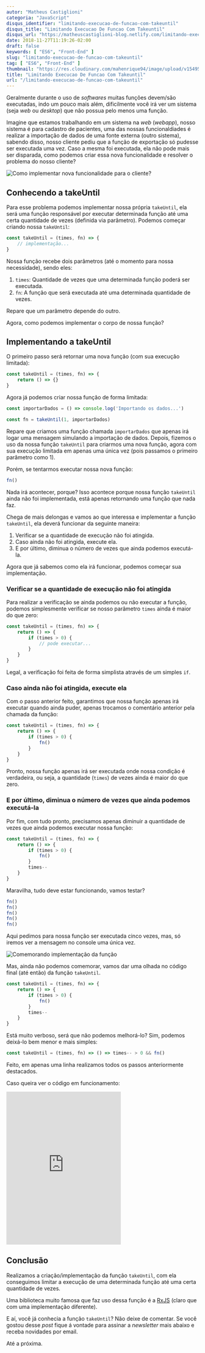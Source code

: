 ```yaml
---
autor: "Matheus Castiglioni"
categoria: "JavaScript"
disqus_identifier: "limitando-execucao-de-funcao-com-takeuntil"
disqus_title: "Limitando Execucao De Funcao Com Takeuntil"
disqus_url: "https://matheuscastiglioni-blog.netlify.com/limitando-execucao-de-funcao-com-takeuntil"
date: 2018-11-27T11:19:26-02:00
draft: false
keywords: [ "ES6", "Front-End" ]
slug: "limitando-execucao-de-funcao-com-takeuntil"
tag: [ "ES6", "Front-End" ]
thumbnail: "https://res.cloudinary.com/mahenrique94/image/upload/v1549586573/limitando-execucao-de-funcao-com-takeuntil_5bf5dc2a6053e_bg_pmtkjn.jpg"
title: "Limitando Execucao De Funcao Com Takeuntil"
url: "/limitando-execucao-de-funcao-com-takeuntil"
---
```


Geralmente durante o uso de *softwares* muitas funções devem/são executadas, indo um pouco mais além, dificilmente você irá ver um sistema (seja *web* ou *desktop*) que não possua pelo menos uma função.

Imagine que estamos trabalhando em um sistema na *web* (*webapp*), nosso sistema é para cadastro de pacientes, uma das nossas funcionaldiades é realizar a importação de dados de uma fonte externa (outro sistema), sabendo disso, nosso cliente pediu que a função de exportação só pudesse ser executada uma vez. Caso a mesma foi executada, ela não pode mais ser disparada, como podemos criar essa nova funcionalidade e resolver o problema do nosso cliente?

![Como implementar nova funcionalidade para o cliente?](https://res.cloudinary.com/mahenrique94/image/upload/v1549586598/5bf67a3393a44_bg_kqkf66.gif)

## Conhecendo a takeUntil

Para esse problema podemos implementar nossa própria `takeUntil`, ela será uma função responsável por executar determinada função até uma certa quantidade de vezes (definida via parâmetro). Podemos começar criando nossa `takeUntil`:

```javascript
const takeUntil = (times, fn) => {
	// implementação...
}
```

Nossa função recebe dois parâmetros (até o momento para nossa necessidade), sendo eles:

1. `times`: Quantidade de vezes que uma determinada função poderá ser executada.
2. `fn`: A função que será executada até uma determinada quantidade de vezes.

Repare que um parâmetro depende do outro.

Agora, como podemos implementar o corpo de nossa função?

## Implementando a takeUntil

O primeiro passo será retornar uma nova função (com sua execução limitada):

```javascript
const takeUntil = (times, fn) => {
    return () => {}
}
```

Agora já podemos criar nossa função de forma limitada:

```javascript
const importarDados = () => console.log('Importando os dados...')

const fn = takeUntil(1, importarDados)
```

Repare que criamos uma função chamada `importarDados` que apenas irá logar uma mensagem simulando a importação de dados. Depois, fizemos o uso da nossa função `takeUntil` para criarmos uma nova função, agora com sua execução limitada em apenas uma única vez (pois passamos o primeiro parâmetro como 1).

Porém, se tentarmos executar nossa nova função:

```javascript
fn()
```

Nada irá acontecer, porque? Isso acontece porque nossa função `takeUntil` ainda não foi implementada, está apenas retornando uma função que nada faz.

Chega de mais delongas e vamos ao que interessa e implementar a função `takeUntil`, ela deverá funcionar da seguinte maneira:

1. Verificar se a quantidade de execução não foi atingida.
2. Caso ainda não foi atingida, execute ela.
3. E por último, diminua o número de vezes que ainda podemos executá-la.

Agora que já sabemos como ela irá funcionar, podemos começar sua implementação.

### Verificar se a quantidade de execução não foi atingida

Para realizar a verificação se ainda podemos ou não executar a função, podemos simplesmente verificar se nosso parâmetro `times` ainda é maior do que zero:

```javascript
const takeUntil = (times, fn) => {
    return () => {
        if (times > 0) {
            // pode executar...
        }
    }
}
```

Legal, a verificação foi feita de forma simplista através de um simples `if`.

### Caso ainda não foi atingida, execute ela

Com o passo anterior feito, garantimos que nossa função apenas irá executar quando ainda puder, apenas trocamos o comentário anterior pela chamada da função:

```javascript
const takeUntil = (times, fn) => {
    return () => {
        if (times > 0) {
            fn()
        }
    }
}
```

Pronto, nossa função apenas irá ser executada onde nossa condição é verdadeira, ou seja, a quantidade (`times`) de vezes ainda é maior do que zero.

### E por último, diminua o número de vezes que ainda podemos executá-la

Por fim, com tudo pronto, precisamos apenas diminuir a quantidade de vezes que ainda podemos executar nossa função:

```javascript
const takeUntil = (times, fn) => {
    return () => {
        if (times > 0) {
            fn()
        }
        times--
    }
}
```

Maravilha, tudo deve estar funcionando, vamos testar?

```javascript
fn()
fn()
fn()
fn()
fn()
```

Aqui pedimos para nossa função ser executada cinco vezes, mas, só iremos ver a mensagem no console uma única vez.

![Comemorando implementação da função](https://res.cloudinary.com/mahenrique94/image/upload/v1549586648/gif-animado-minions_affzam.gif)

Mas, ainda não podemos comemorar, vamos dar uma olhada no código final (até então) da função `takeUntil`.

```javascript
const takeUntil = (times, fn) => {
    return () => {
        if (times > 0) {
            fn()
        }
        times--
    }
}
```

Está muito verboso, será que não podemos melhorá-lo? Sim, podemos deixá-lo bem menor e mais simples:

```javascript
const takeUntil = (times, fn) => () => times-- > 0 && fn()
```

Feito, em apenas uma linha realizamos todos os passos anteriormente destacados.

Caso queira ver o código em funcionamento:

<iframe height="400px" src="https://repl.it/@mahenrique94/Take-Until?lite=true" scrolling="no" frameborder="no" allowtransparency="true" sandbox="allow-forms allow-pointer-lock allow-popups allow-same-origin allow-scripts allow-modals"></iframe>

## Conclusão

Realizamos a criação/implementação da função `takeUntil`, com ela conseguimos limitar a execução de uma determinada função até uma certa quantidade de vezes.

Uma biblioteca muito famosa que faz uso dessa função é a [RxJS](https://rxjs-dev.firebaseapp.com/api/operators/takeUntil) (claro que com uma implementação diferente).

E aí, você já conhecia a função `takeUntil`? Não deixe de comentar. Se você gostou desse *post* fique á vontade para assinar a *newsletter* mais abaixo e receba novidades por email.

Até a próxima.
